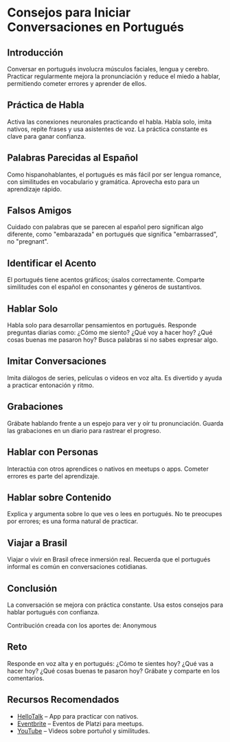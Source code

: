 # Consejos para Iniciar Conversaciones en Portugués

## Introducción
Conversar en portugués involucra músculos faciales, lengua y cerebro. Practicar regularmente mejora la pronunciación y reduce el miedo a hablar, permitiendo cometer errores y aprender de ellos.

## Práctica de Habla
Activa las conexiones neuronales practicando el habla. Habla solo, imita nativos, repite frases y usa asistentes de voz. La práctica constante es clave para ganar confianza.

## Palabras Parecidas al Español
Como hispanohablantes, el portugués es más fácil por ser lengua romance, con similitudes en vocabulario y gramática. Aprovecha esto para un aprendizaje rápido.

## Falsos Amigos
Cuidado con palabras que se parecen al español pero significan algo diferente, como "embarazada" en portugués que significa "embarrassed", no "pregnant".

## Identificar el Acento
El portugués tiene acentos gráficos; úsalos correctamente. Comparte similitudes con el español en consonantes y géneros de sustantivos.

## Hablar Solo
Habla solo para desarrollar pensamientos en portugués. Responde preguntas diarias como: ¿Cómo me siento? ¿Qué voy a hacer hoy? ¿Qué cosas buenas me pasaron hoy? Busca palabras si no sabes expresar algo.

## Imitar Conversaciones
Imita diálogos de series, películas o videos en voz alta. Es divertido y ayuda a practicar entonación y ritmo.

## Grabaciones
Grábate hablando frente a un espejo para ver y oír tu pronunciación. Guarda las grabaciones en un diario para rastrear el progreso.

## Hablar con Personas
Interactúa con otros aprendices o nativos en meetups o apps. Cometer errores es parte del aprendizaje.

## Hablar sobre Contenido
Explica y argumenta sobre lo que ves o lees en portugués. No te preocupes por errores; es una forma natural de practicar.

## Viajar a Brasil
Viajar o vivir en Brasil ofrece inmersión real. Recuerda que el portugués informal es común en conversaciones cotidianas.

## Conclusión
La conversación se mejora con práctica constante. Usa estos consejos para hablar portugués con confianza.

Contribución creada con los aportes de: Anonymous

## Reto
Responde en voz alta y en portugués: ¿Cómo te sientes hoy? ¿Qué vas a hacer hoy? ¿Qué cosas buenas te pasaron hoy? Grábate y comparte en los comentarios.

## Recursos Recomendados
- [HelloTalk](https://www.hellotalk.com) – App para practicar con nativos.
- [Eventbrite](https://www.eventbrite.com) – Eventos de Platzi para meetups.
- [YouTube](https://www.youtube.com) – Videos sobre portuñol y similitudes.